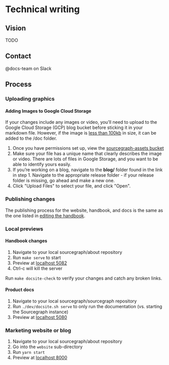 # Technical writing

## Vision

TODO

## Contact

@docs-team on Slack

## Process

### Uploading graphics

#### Adding Images to Google Cloud Storage

If your changes include any images or video, you’ll need to upload to the Google Cloud Storage (GCP) blog bucket before sticking it in your markdown file. However, if the image is [less than 100kb](https://sourcegraph.com/github.com/sourcegraph/sourcegraph/-/blob/doc/dev/documentation.md#adding-images-to-the-documentation) in size, it can be added to the /doc folder.

1. Once you have permissions set up, view the [sourcegraph-assets bucket](https://console.cloud.google.com/storage/browser/sourcegraph-assets/?project=sourcegraph-de&folder=true&organizationId=true_)
1. Make sure your file has a unique name that clearly describes the image or video. There are lots of files in Google Storage, and you want to be able to identify yours easily.
1. If you’re working on a blog, navigate to the **blog/** folder found in the link in step 1. Navigate to the appropriate release folder - if your release folder is missing, go ahead and make a new one.
1. Click "Upload Files" to select your file, and click "Open".

### Publishing changes

The publishing process for the website, handbook, and docs is the same as the one listed in [editing the handbook](https://handbook.sourcegraph.com/editing#editing-the-handbook).

### Local previews

#### Handbook changes

1. Navigate to your local sourcegraph/about repository
1. Run `make serve` to start
1. Preview at [localhost 5082](http://localhost:5082/)
1. Ctrl-c will kill the server

Run `make docsite-check` to verify your changes and catch any broken links.

#### Product docs

1. Navigate to your local sourcegraph/sourcegraph repository
1. Run `./dev/docsite.sh serve` to only run the documentation (vs. starting the Sourcegraph instance)
1. Preview at [localhost 5080](http://localhost:5080/)

### Marketing website or blog

1. Navigate to your local sourcegraph/about repository
1. Go into the `website` sub-directory
1. Run `yarn start`
1. Preview at [localhost 8000](http://localhost:8000/)

